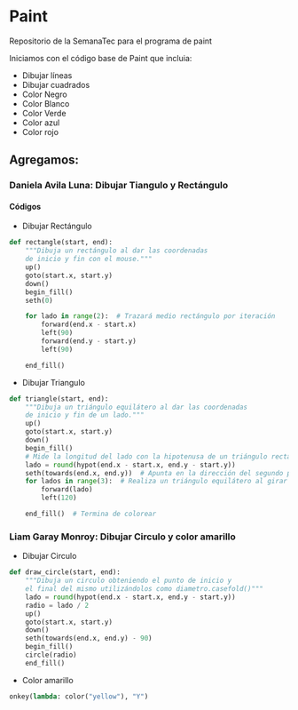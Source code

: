 # Paint
Repositorio de la SemanaTec para el programa de paint

Iniciamos con el código base de Paint que incluia:
* Dibujar líneas
* Dibujar cuadrados
* Color Negro
* Color Blanco
* Color Verde
* Color azul
* Color rojo

## Agregamos:  
### Daniela Avila Luna: Dibujar Tiangulo y Rectángulo 

#### Códigos
* Dibujar Rectángulo

```python
def rectangle(start, end):
    """Dibuja un rectángulo al dar las coordenadas
    de inicio y fin con el mouse."""
    up()
    goto(start.x, start.y)
    down()
    begin_fill()
    seth(0)

    for lado in range(2):  # Trazará medio rectángulo por iteración
        forward(end.x - start.x)
        left(90)
        forward(end.y - start.y)
        left(90)

    end_fill()
```

* Dibujar Triangulo
```python
def triangle(start, end):
    """Dibuja un triángulo equilátero al dar las coordenadas
    de inicio y fin de un lado."""
    up()
    goto(start.x, start.y)
    down()
    begin_fill()
    # Mide la longitud del lado con la hipotenusa de un triángulo rectángulo
    lado = round(hypot(end.x - start.x, end.y - start.y))
    seth(towards(end.x, end.y))  # Apunta en la dirección del segundo punto
    for lados in range(3):  # Realiza un triángulo equilátero al girar 120
        forward(lado)
        left(120)

    end_fill()  # Termina de colorear
```

### Liam Garay Monroy: Dibujar Circulo y color amarillo 
 
* Dibujar Circulo
```python
def draw_circle(start, end):
    """Dibuja un circulo obteniendo el punto de inicio y
    el final del mismo utilizándolos como diametro.casefold()"""
    lado = round(hypot(end.x - start.x, end.y - start.y))
    radio = lado / 2
    up()
    goto(start.x, start.y)
    down()
    seth(towards(end.x, end.y) - 90)
    begin_fill()
    circle(radio)
    end_fill()
```
* Color amarillo
```python
onkey(lambda: color("yellow"), "Y")
```
